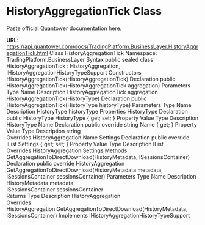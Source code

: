 # HistoryAggregationTick Class

Paste official Quantower documentation here.

**URL**: https://api.quantower.com/docs/TradingPlatform.BusinessLayer.HistoryAggregationTick.html
Class HistoryAggregationTick
Namespace: TradingPlatform.BusinessLayer
Syntax
public sealed class HistoryAggregationTick : HistoryAggregation, IHistoryAggregationHistoryTypeSupport
Constructors
HistoryAggregationTick(HistoryAggregationTick)
Declaration
public HistoryAggregationTick(HistoryAggregationTick aggregation)
Parameters
Type	Name	Description
HistoryAggregationTick	aggregation	
HistoryAggregationTick(HistoryType)
Declaration
public HistoryAggregationTick(HistoryType historyType)
Parameters
Type	Name	Description
HistoryType	historyType	
Properties
HistoryType
Declaration
public HistoryType HistoryType { get; set; }
Property Value
Type	Description
HistoryType	
Name
Declaration
public override string Name { get; }
Property Value
Type	Description
string	
Overrides
HistoryAggregation.Name
Settings
Declaration
public override IList<SettingItem> Settings { get; set; }
Property Value
Type	Description
IList<SettingItem>	
Overrides
HistoryAggregation.Settings
Methods
GetAggregationToDirectDownload(HistoryMetadata, ISessionsContainer)
Declaration
public override HistoryAggregation GetAggregationToDirectDownload(HistoryMetadata metadata, ISessionsContainer sessionsContainer)
Parameters
Type	Name	Description
HistoryMetadata	metadata	
ISessionsContainer	sessionsContainer	
Returns
Type	Description
HistoryAggregation	
Overrides
HistoryAggregation.GetAggregationToDirectDownload(HistoryMetadata, ISessionsContainer)
Implements
IHistoryAggregationHistoryTypeSupport